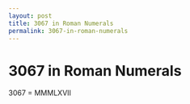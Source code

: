```yaml
---
layout: post
title: 3067 in Roman Numerals
permalink: 3067-in-roman-numerals
---
```


# 3067 in Roman Numerals

3067 = MMMLXVII
